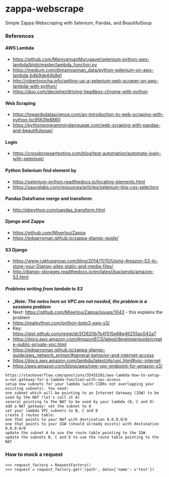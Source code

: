 # zappa-webscrape
Simple Zappa Webscraping with Selenium, Pandas, and BeautifulSoup

### References
#### AWS Lambda
* https://github.com/ManivannanMurugavel/selenium-python-aws-lambda/blob/master/lambda_function.py
* https://medium.com/@manivannan_data/python-selenium-on-aws-lambda-b4b9de44b8e1
* http://robertorocha.info/setting-up-a-selenium-web-scraper-on-aws-lambda-with-python/
* https://duo.com/decipher/driving-headless-chrome-with-python

#### Web Scraping
* https://towardsdatascience.com/an-introduction-to-web-scraping-with-python-bc9563fe8860
* https://pythonprogramminglanguage.com/web-scraping-with-pandas-and-beautifulsoup/

#### Login
* https://crossbrowsertesting.com/blog/test-automation/automate-login-with-selenium/

#### Python Selenium find element by
* https://selenium-python.readthedocs.io/locating-elements.html
* https://saucelabs.com/resources/articles/selenium-tips-css-selectors

#### Pandas Dataframe merge and transform:
* http://pbpython.com/pandas_transform.html

#### Django and Zappa
* https://github.com/Miserlou/Zappa
* https://edgarroman.github.io/zappa-django-guide/

#### S3 Django
* https://www.caktusgroup.com/blog/2014/11/10/Using-Amazon-S3-to-store-your-Django-sites-static-and-media-files/
* http://django-storages.readthedocs.io/en/latest/backends/amazon-S3.html

##### Problems writing from lambda to S3
* **__Note: The notes here on VPC are not needed, the problem is a sessions problem_**
* Next: https://github.com/Miserlou/Zappa/issues/1043 - this explains the problem
* https://realpython.com/python-boto3-aws-s3/
* Key: https://gist.github.com/reggi/dc5f2620b7b4f515e68e46255ac042a7
* https://docs.aws.amazon.com/AmazonECS/latest/developerguide/create-public-private-vpc.html
* https://edgarroman.github.io/zappa-django-guide/aws_network_primer/#general-behavior-and-internet-access 
* https://docs.aws.amazon.com/lambda/latest/dg/vpc.html#vpc-internet
* https://aws.amazon.com/blogs/aws/new-vpc-endpoint-for-amazon-s3/

```
https://stackoverflow.com/questions/35455281/aws-lambda-how-to-setup-a-nat-gateway-for-a-lambda-function-with-vpc-access
setup new subnets for your lambda (with CIDRs not overlapping your existing subnets). You need:
one subnet which will be pointing to an Internet Gateway (IGW) to be used by the NAT (let's call it A)
several pointing to the NAT to be used by your lambda (B, C and D)
add a NAT gateway: set the subnet to A
set your lambda VPC subnets to B, C and D
create 2 routes table:
one that points to your NAT with destination 0.0.0.0/0
one that points to your IGW (should already exists) with destination 0.0.0.0/0
update the subnet A to use the route table pointing to the IGW
update the subnets B, C and D to use the route table pointing to the NAT
```

### How to mock a request

```
>>> request_factory = RequestFactory()
>>> request = request_factory.get('/path', data={'name': u'test'})
```
